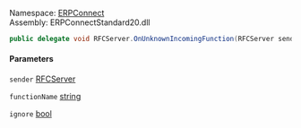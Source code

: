 Namespace: [ERPConnect](../)\
Assembly: ERPConnectStandard20.dll

```csharp
public delegate void RFCServer.OnUnknownIncomingFunction(RFCServer sender, string functionName, ref bool ignore)

```

#### Parameters

`sender` [RFCServer](../ERPConnect.RFCServer/)

`functionName` [string](https://learn.microsoft.com/dotnet/api/system.string)

`ignore` [bool](https://learn.microsoft.com/dotnet/api/system.boolean)
